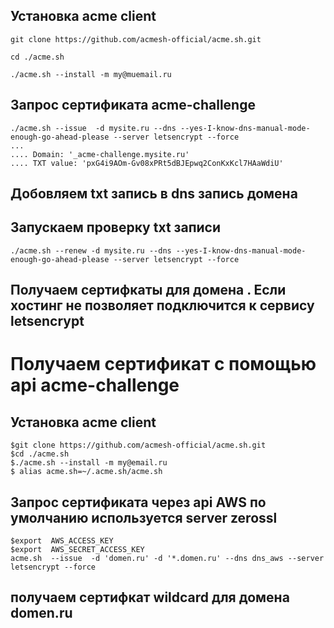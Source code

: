 ## Установка acme client 
```
git clone https://github.com/acmesh-official/acme.sh.git

cd ./acme.sh

./acme.sh --install -m my@muemail.ru

```

## Запрос сертификата   acme-challenge
```
./acme.sh --issue  -d mysite.ru --dns --yes-I-know-dns-manual-mode-enough-go-ahead-please --server letsencrypt --force
...
.... Domain: '_acme-challenge.mysite.ru'
.... TXT value: 'pxG4i9AOm-Gv08xPRt5dBJEpwq2ConKxKcl7HAaWdiU'

```

## Добовляем txt запись в dns запись домена 

## Запускаем проверку txt записи 
```
./acme.sh --renew -d mysite.ru --dns --yes-I-know-dns-manual-mode-enough-go-ahead-please --server letsencrypt --force
```  

## Получаем сертифкаты для домена . Если  хостинг не позволяет подключится к сервису letsencrypt

# Получаем сертификат с помощью api  acme-challenge
## Установка acme client
```
$git clone https://github.com/acmesh-official/acme.sh.git
$cd ./acme.sh
$./acme.sh --install -m my@email.ru
$ alias acme.sh=~/.acme.sh/acme.sh
```
## Запрос сертификата  через api  AWS по умолчанию используется server zerossl 
```
$export  AWS_ACCESS_KEY
$export  AWS_SECRET_ACCESS_KEY
acme.sh  --issue  -d 'domen.ru' -d '*.domen.ru' --dns dns_aws --server letsencrypt --force
```
## получаем сертифкат wildcard для домена domen.ru

